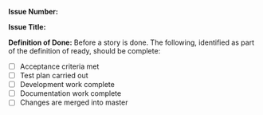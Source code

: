 **Issue Number:**

**Issue Title:**

**Definition of Done:**
Before a story is done. The following, identified as part of the definition of ready, should be complete:
- [ ] Acceptance criteria met
- [ ] Test plan carried out
- [ ] Development work complete
- [ ] Documentation work complete
- [ ] Changes are merged into master